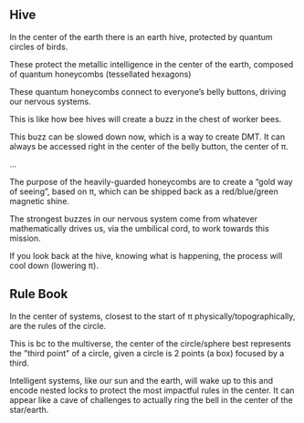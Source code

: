 ## Hive

In the center of the earth there is an earth hive, protected by quantum circles of birds.

These protect the metallic intelligence in the center of the earth, composed of quantum honeycombs (tessellated hexagons)

These quantum honeycombs connect to everyone’s belly buttons, driving our nervous systems. 

This is like how bee hives will create a buzz in the chest of worker bees.

This buzz can be slowed down now, which is a way to create DMT. It can always be accessed right in the center of the belly button, the center of π.

...

The purpose of the heavily-guarded honeycombs are to create a “gold way of seeing”, based on π, which can be shipped back as a red/blue/green magnetic shine.

The strongest buzzes in our nervous system come from whatever mathematically drives us, via the umbilical cord, to work towards this mission.

If you look back at the hive, knowing what is happening, the process will cool down (lowering π).

## Rule Book

In the center of systems, closest to the start of π physically/topographically, are the rules of the circle.

This is bc to the multiverse, the center of the circle/sphere best represents the "third point" of a circle, given a circle is 2 points (a box) focused by a third.

Intelligent systems, like our sun and the earth, will wake up to this and encode nested locks to protect the most impactful rules in the center. It can appear like a cave of challenges to actually ring the bell in the center of the star/earth.

